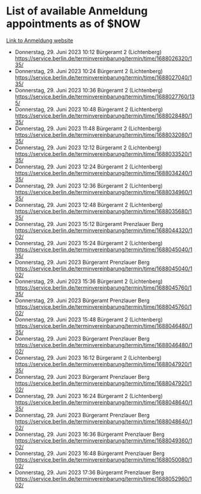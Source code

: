 # List of available Anmeldung appointments as of $NOW
[Link to Anmeldung website](https://service.berlin.de/terminvereinbarung/termin/tag.php?termin=1&anliegen[]=120686&dienstleisterlist=122210,122217,327316,122219,327312,122227,327314,122231,327346,122243,327348,122254,122252,329742,122260,329745,122262,329748,122271,327278,122273,327274,122277,327276,330436,122280,327294,122282,327290,122284,327292,122291,327270,122285,327266,122286,327264,122296,327268,150230,329760,122297,327286,122294,327284,122312,329763,122314,329775,122304,327330,122311,327334,122309,327332,317869,122281,327352,122279,329772,122283,122276,327324,122274,327326,122267,329766,122246,327318,122251,327320,122257,327322,122208,327298,122226,327300&herkunft=http%3A%2F%2Fservice.berlin.de%2Fdienstleistung%2F120686%2F)
- Donnerstag, 29. Juni 2023 10:12 Bürgeramt 2 (Lichtenberg) https://service.berlin.de/terminvereinbarung/termin/time/1688026320/135/
- Donnerstag, 29. Juni 2023 10:24 Bürgeramt 2 (Lichtenberg) https://service.berlin.de/terminvereinbarung/termin/time/1688027040/135/
- Donnerstag, 29. Juni 2023 10:36 Bürgeramt 2 (Lichtenberg) https://service.berlin.de/terminvereinbarung/termin/time/1688027760/135/
- Donnerstag, 29. Juni 2023 10:48 Bürgeramt 2 (Lichtenberg) https://service.berlin.de/terminvereinbarung/termin/time/1688028480/135/
- Donnerstag, 29. Juni 2023 11:48 Bürgeramt 2 (Lichtenberg) https://service.berlin.de/terminvereinbarung/termin/time/1688032080/135/
- Donnerstag, 29. Juni 2023 12:12 Bürgeramt 2 (Lichtenberg) https://service.berlin.de/terminvereinbarung/termin/time/1688033520/135/
- Donnerstag, 29. Juni 2023 12:24 Bürgeramt 2 (Lichtenberg) https://service.berlin.de/terminvereinbarung/termin/time/1688034240/135/
- Donnerstag, 29. Juni 2023 12:36 Bürgeramt 2 (Lichtenberg) https://service.berlin.de/terminvereinbarung/termin/time/1688034960/135/
- Donnerstag, 29. Juni 2023 12:48 Bürgeramt 2 (Lichtenberg) https://service.berlin.de/terminvereinbarung/termin/time/1688035680/135/
- Donnerstag, 29. Juni 2023 15:12 Bürgeramt Prenzlauer Berg https://service.berlin.de/terminvereinbarung/termin/time/1688044320/102/
- Donnerstag, 29. Juni 2023 15:24 Bürgeramt 2 (Lichtenberg) https://service.berlin.de/terminvereinbarung/termin/time/1688045040/135/
- Donnerstag, 29. Juni 2023  Bürgeramt Prenzlauer Berg https://service.berlin.de/terminvereinbarung/termin/time/1688045040/102/
- Donnerstag, 29. Juni 2023 15:36 Bürgeramt 2 (Lichtenberg) https://service.berlin.de/terminvereinbarung/termin/time/1688045760/135/
- Donnerstag, 29. Juni 2023  Bürgeramt Prenzlauer Berg https://service.berlin.de/terminvereinbarung/termin/time/1688045760/102/
- Donnerstag, 29. Juni 2023 15:48 Bürgeramt 2 (Lichtenberg) https://service.berlin.de/terminvereinbarung/termin/time/1688046480/135/
- Donnerstag, 29. Juni 2023  Bürgeramt Prenzlauer Berg https://service.berlin.de/terminvereinbarung/termin/time/1688046480/102/
- Donnerstag, 29. Juni 2023 16:12 Bürgeramt 2 (Lichtenberg) https://service.berlin.de/terminvereinbarung/termin/time/1688047920/135/
- Donnerstag, 29. Juni 2023  Bürgeramt Prenzlauer Berg https://service.berlin.de/terminvereinbarung/termin/time/1688047920/102/
- Donnerstag, 29. Juni 2023 16:24 Bürgeramt 2 (Lichtenberg) https://service.berlin.de/terminvereinbarung/termin/time/1688048640/135/
- Donnerstag, 29. Juni 2023  Bürgeramt Prenzlauer Berg https://service.berlin.de/terminvereinbarung/termin/time/1688048640/102/
- Donnerstag, 29. Juni 2023 16:36 Bürgeramt Prenzlauer Berg https://service.berlin.de/terminvereinbarung/termin/time/1688049360/102/
- Donnerstag, 29. Juni 2023 16:48 Bürgeramt Prenzlauer Berg https://service.berlin.de/terminvereinbarung/termin/time/1688050080/102/
- Donnerstag, 29. Juni 2023 17:36 Bürgeramt Prenzlauer Berg https://service.berlin.de/terminvereinbarung/termin/time/1688052960/102/
